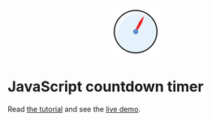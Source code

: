 <p align="center">
<img src="countdown.svg" width=100/>
<h1>JavaScript countdown timer</h1>
</p>

Read [the tutorial](https://eaj.no/how-to-make-a-countdown-timer-with-java-script) and see the [live demo](https://jakobsen.github.io/countdown-timer/).
